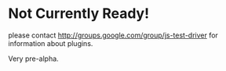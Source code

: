 # Not Currently Ready! #
please contact http://groups.google.com/group/js-test-driver for information about plugins.

Very pre-alpha.